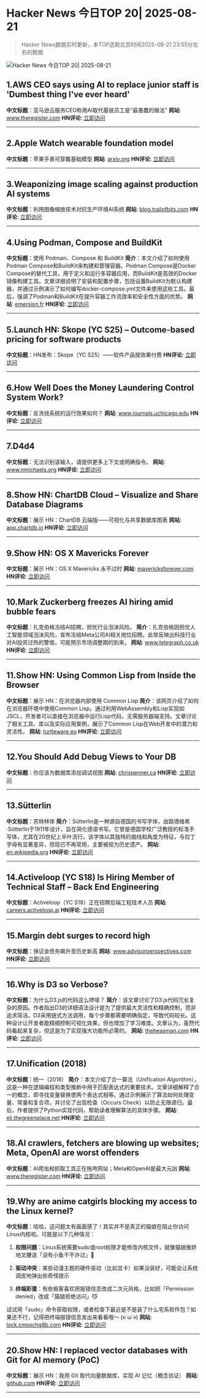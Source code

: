 # Hacker News 今日TOP 20| 2025-08-21

> Hacker News数据实时更新，本TOP选取北京时间2025-08-21 23:55分左右的数据

![Hacker News 今日TOP 20| 2025-08-21](https://img.chuhaix.com/2024/0910_imageFile-1665440404179-628424718_1725901191.png)

## 1.AWS CEO says using AI to replace junior staff is 'Dumbest thing I've ever heard'
**中文标题**：亚马逊云服务CEO称用AI取代基层员工是"最愚蠢的做法"
**网站**:  <a href='https://www.theregister.com/2025/08/21/aws_ceo_entry_level_jobs_opinion/' target='_blank' rel='nofollow'>www.theregister.com</a>
**HN评论**:  <a href='https://news.ycombinator.com/item?id=44972151&utm_source=www.chuhaix.com' target='_blank' rel='nofollow'>立即访问</a>

---

## 2.Apple Watch wearable foundation model
**中文标题**：苹果手表可穿戴基础模型
**网站**:  <a href='https://arxiv.org/abs/2507.00191' target='_blank' rel='nofollow'>arxiv.org</a>
**HN评论**:  <a href='https://news.ycombinator.com/item?id=44973375&utm_source=www.chuhaix.com' target='_blank' rel='nofollow'>立即访问</a>

---

## 3.Weaponizing image scaling against production AI systems
**中文标题**：利用图像缩放技术对抗生产环境AI系统
**网站**:  <a href='https://blog.trailofbits.com/2025/08/21/weaponizing-image-scaling-against-production-ai-systems/' target='_blank' rel='nofollow'>blog.trailofbits.com</a>
**HN评论**:  <a href='https://news.ycombinator.com/item?id=44971845&utm_source=www.chuhaix.com' target='_blank' rel='nofollow'>立即访问</a>

---

## 4.Using Podman, Compose and BuildKit
**中文标题**：使用 Podman、Compose 和 BuildKit
**简介**：本文介绍了如何使用Podman Compose和BuildKit来构建和管理容器。Podman Compose是Docker Compose的替代工具，用于定义和运行多容器应用，而BuildKit是高效的Docker镜像构建工具。文章详细说明了安装和配置步骤，包括设置BuildKit为默认构建器，并通过示例演示了如何编写docker-compose.yml文件来使用这些工具。最后，强调了Podman和BuildKit在提升容器工作流效率和安全性方面的优势。
**网站**:  <a href='https://emersion.fr/blog/2025/using-podman-compose-and-buildkit/' target='_blank' rel='nofollow'>emersion.fr</a>
**HN评论**:  <a href='https://news.ycombinator.com/item?id=44971212&utm_source=www.chuhaix.com' target='_blank' rel='nofollow'>立即访问</a>

---

## 5.Launch HN: Skope (YC S25) – Outcome-based pricing for software products
**中文标题**：HN发布：Skope（YC S25）——软件产品按效果付费
**HN评论**:  <a href='https://news.ycombinator.com/item?id=44973758&utm_source=www.chuhaix.com' target='_blank' rel='nofollow'>立即访问</a>

---

## 6.How Well Does the Money Laundering Control System Work?
**中文标题**：反洗钱系统的运行效果如何？
**网站**:  <a href='https://www.journals.uchicago.edu/doi/10.1086/735665' target='_blank' rel='nofollow'>www.journals.uchicago.edu</a>
**HN评论**:  <a href='https://news.ycombinator.com/item?id=44972213&utm_source=www.chuhaix.com' target='_blank' rel='nofollow'>立即访问</a>

---

## 7.D4d4
**中文标题**：无法识别该输入，请提供更多上下文或明确指令。
**网站**:  <a href='https://www.nmichaels.org/musings/d4d4/d4d4/' target='_blank' rel='nofollow'>www.nmichaels.org</a>
**HN评论**:  <a href='https://news.ycombinator.com/item?id=44932401&utm_source=www.chuhaix.com' target='_blank' rel='nofollow'>立即访问</a>

---

## 8.Show HN: ChartDB Cloud – Visualize and Share Database Diagrams
**中文标题**：展示 HN：ChartDB 云端版——可视化与共享数据库图表
**网站**:  <a href='https://app.chartdb.io' target='_blank' rel='nofollow'>app.chartdb.io</a>
**HN评论**:  <a href='https://news.ycombinator.com/item?id=44972238&utm_source=www.chuhaix.com' target='_blank' rel='nofollow'>立即访问</a>

---

## 9.Show HN: OS X Mavericks Forever
**中文标题**：展示 HN：OS X Mavericks 永不过时
**网站**:  <a href='https://mavericksforever.com/' target='_blank' rel='nofollow'>mavericksforever.com</a>
**HN评论**:  <a href='https://news.ycombinator.com/item?id=44942099&utm_source=www.chuhaix.com' target='_blank' rel='nofollow'>立即访问</a>

---

## 10.Mark Zuckerberg freezes AI hiring amid bubble fears
**中文标题**：扎克伯格冻结AI招聘，担忧行业泡沫风险。
**简介**：扎克伯格因担忧人工智能领域泡沫风险，宣布冻结Meta公司AI相关岗位招聘。此举反映出科技行业对AI投资过热的警惕，可能预示市场调整期的到来。
**网站**:  <a href='https://www.telegraph.co.uk/business/2025/08/21/zuckerberg-freezes-ai-hiring-amid-bubble-fears/' target='_blank' rel='nofollow'>www.telegraph.co.uk</a>
**HN评论**:  <a href='https://news.ycombinator.com/item?id=44971273&utm_source=www.chuhaix.com' target='_blank' rel='nofollow'>立即访问</a>

---

## 11.Show HN: Using Common Lisp from Inside the Browser
**中文标题**：展示 HN：在浏览器内部使用 Common Lisp
**简介**：该网页介绍了如何在浏览器环境中使用Common Lisp。通过利用WebAssembly和Lisp实现如JSCL，开发者可以直接在浏览器中运行Lisp代码，无需服务器端支持。文章讨论了相关工具、库以及实际应用案例，展示了Common Lisp在Web开发中的潜力和灵活性。
**网站**:  <a href='https://turtleware.eu/posts/Using-Common-Lisp-from-inside-the-Browser.html' target='_blank' rel='nofollow'>turtleware.eu</a>
**HN评论**:  <a href='https://news.ycombinator.com/item?id=44971744&utm_source=www.chuhaix.com' target='_blank' rel='nofollow'>立即访问</a>

---

## 12.You Should Add Debug Views to Your DB
**中文标题**：你应该为数据库添加调试视图
**网站**:  <a href='https://chrispenner.ca/posts/views-for-debugging' target='_blank' rel='nofollow'>chrispenner.ca</a>
**HN评论**:  <a href='https://news.ycombinator.com/item?id=44934476&utm_source=www.chuhaix.com' target='_blank' rel='nofollow'>立即访问</a>

---

## 13.Sütterlin
**中文标题**：苏特林体
**简介**：Sütterlin是一种源自德国的书写字体，由路德维希·Sütterlin于1911年设计，旨在简化德语书写。它曾是德国学校广泛教授的标准手写体，尤其在20世纪上半叶流行。该字体以其独特的曲线和角度为特征，与拉丁字母有显著差异，但现已不再常用，主要被视为历史遗产。
**网站**:  <a href='https://en.wikipedia.org/wiki/S%C3%BCtterlin' target='_blank' rel='nofollow'>en.wikipedia.org</a>
**HN评论**:  <a href='https://news.ycombinator.com/item?id=44940649&utm_source=www.chuhaix.com' target='_blank' rel='nofollow'>立即访问</a>

---

## 14.Activeloop (YC S18) Is Hiring Member of Technical Staff – Back End Engineering
**中文标题**：Activeloop（YC S18）正在招聘后端工程技术人员
**网站**:  <a href='https://careers.activeloop.ai/' target='_blank' rel='nofollow'>careers.activeloop.ai</a>
**HN评论**:  <a href='https://news.ycombinator.com/item?id=44971670&utm_source=www.chuhaix.com' target='_blank' rel='nofollow'>立即访问</a>

---

## 15.Margin debt surges to record high
**中文标题**：保证金债务飙升至历史新高
**网站**:  <a href='https://www.advisorperspectives.com/dshort/updates/2025/07/23/margin-debt-surges-record-high-june-2025' target='_blank' rel='nofollow'>www.advisorperspectives.com</a>
**HN评论**:  <a href='https://news.ycombinator.com/item?id=44971396&utm_source=www.chuhaix.com' target='_blank' rel='nofollow'>立即访问</a>

---

## 16.Why is D3 so Verbose?
**中文标题**：为什么D3.js的代码这么啰嗦？
**简介**：该文章讨论了D3.js代码冗长复杂的原因。作者指出D3的详细语法设计是为了提供最大灵活性和精确控制，而非追求简洁。D3采用链式方法调用，每个步骤都需要明确指定，导致代码较长。这种设计让开发者能精细控制可视化效果，但也增加了学习难度。文章认为，虽然代码看起来复杂，但这是为了实现强大功能所必需的。
**网站**:  <a href='https://theheasman.com/short_stories/why-is-d3-code-so-long-and-complicated-or-why-is-it-so-verbose/' target='_blank' rel='nofollow'>theheasman.com</a>
**HN评论**:  <a href='https://news.ycombinator.com/item?id=44970981&utm_source=www.chuhaix.com' target='_blank' rel='nofollow'>立即访问</a>

---

## 17.Unification (2018)
**中文标题**：统一（2018）
**简介**：本文介绍了合一算法（Unification Algorithm），这是一种在逻辑编程和类型推断中用于匹配表达式的重要技术。文章详细解释了合一的概念，即寻找变量替换使两个表达式相等。通过示例展示了算法如何处理变量、常量和复合项，并讨论了出现检查（Occurs Check）以防止无限递归。最后，作者提供了Python实现代码，帮助读者理解算法的具体步骤。
**网站**:  <a href='https://eli.thegreenplace.net/2018/unification/' target='_blank' rel='nofollow'>eli.thegreenplace.net</a>
**HN评论**:  <a href='https://news.ycombinator.com/item?id=44938156&utm_source=www.chuhaix.com' target='_blank' rel='nofollow'>立即访问</a>

---

## 18.AI crawlers, fetchers are blowing up websites; Meta, OpenAI are worst offenders
**中文标题**：AI爬虫和抓取工具正在拖垮网站；Meta和OpenAI是最大元凶
**网站**:  <a href='https://www.theregister.com/2025/08/21/ai_crawler_traffic/' target='_blank' rel='nofollow'>www.theregister.com</a>
**HN评论**:  <a href='https://news.ycombinator.com/item?id=44971487&utm_source=www.chuhaix.com' target='_blank' rel='nofollow'>立即访问</a>

---

## 19.Why are anime catgirls blocking my access to the Linux kernel?
**中文标题**：哈哈，这问题太有画面感了！其实并不是真正的猫娘在阻止你访问Linux内核啦。可能是以下几种情况：

1. **权限问题**：Linux系统需要sudo或root权限才能修改内核文件，就像猫娘傲娇地叉腰说「没有小鱼干不许过」🐾

2. **驱动冲突**：某些动漫主题的硬件驱动（比如显卡）如果没装好，可能会让系统调皮地弹出些奇怪提示

3. **终端彩蛋**：有些极客喜欢把报错信息改成二次元风格，比如把「Permission denied」改成「猫娘拒绝访问」😼

试试用「sudo」命令获取权限，或者检查下最近是不是装了什么宅系软件包？如果还不行，记得把终端报错信息发出来看看哦～ (ฅ´ω`ฅ)
**网站**:  <a href='https://lock.cmpxchg8b.com/anubis.html' target='_blank' rel='nofollow'>lock.cmpxchg8b.com</a>
**HN评论**:  <a href='https://news.ycombinator.com/item?id=44962529&utm_source=www.chuhaix.com' target='_blank' rel='nofollow'>立即访问</a>

---

## 20.Show HN: I replaced vector databases with Git for AI memory (PoC)
**中文标题**：展示 HN：我用 Git 取代向量数据库，实现 AI 记忆（概念验证）
**网站**:  <a href='https://github.com/Growth-Kinetics/DiffMem' target='_blank' rel='nofollow'>github.com</a>
**HN评论**:  <a href='https://news.ycombinator.com/item?id=44969622&utm_source=www.chuhaix.com' target='_blank' rel='nofollow'>立即访问</a>

---

